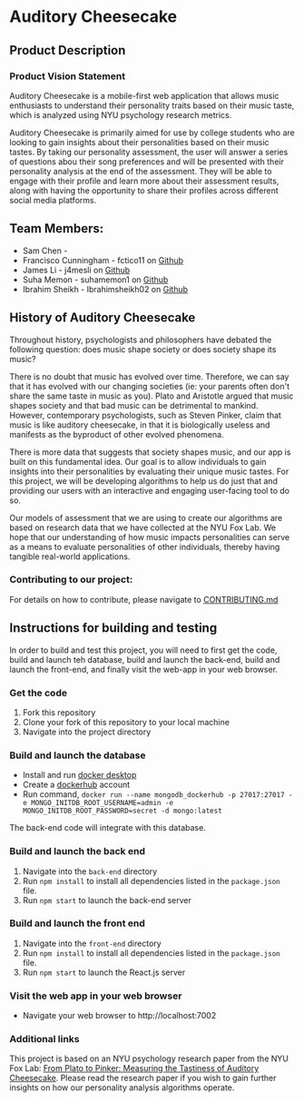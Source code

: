 # Auditory Cheesecake

## Product Description

### Product Vision Statement
Auditory Cheesecake is a mobile-first web application that allows music enthusiasts to understand their personality traits based on their music taste, which is analyzed using NYU psychology research metrics.


Auditory Cheesecake is primarily aimed for use by college students who are looking to gain insights about their personalities based on their music tastes. By taking our personality assessment, the user will answer a series of questions abou their song preferences and will be presented with their personality analysis at the end of the assessment. They will be able to engage with their profile and learn more about their assessment results, along with having the opportunity to share their profiles across different social media platforms.

## Team Members:
+ Sam Chen - 
+ Francisco Cunningham - fctico11 on [Github](https://github.com/fctico11)
+ James Li - j4mesli on [Github](https://github.com/j4mesli)
+ Suha Memon - suhamemon1 on [Github](https://github.com/suhamemon1)
+ Ibrahim Sheikh - Ibrahimsheikh02 on [Github](https://github.com/Ibrahimsheikh02)

## History of Auditory Cheesecake

Throughout history, psychologists and philosophers have debated the following question: does music shape society or does society shape its music?

There is no doubt that music has evolved over time. Therefore, we can say that it has evolved with our changing societies (ie: your parents often don't share the same taste in music as you). Plato and Aristotle argued that music shapes society and that bad music can be detrimental to mankind. However, contemporary psychologists, such as Steven Pinker, claim that music is like auditory cheesecake, in that it is biologically useless and manifests as the byproduct of other evolved phenomena.

There is more data that suggests that society shapes music, and our app is built on this fundamental idea. Our goal is to allow individuals to gain insights into their personalities by evaluating their unique music tastes. For this project, we will be developing algorithms to help us do just that and providing our users with an interactive and engaging user-facing tool to do so.

Our models of assessment that we are using to create our algorithms are based on research data that we have collected at the NYU Fox Lab. We hope that our understanding of how music impacts personalities can serve as a means to evaluate personalities of other individuals, thereby having tangible real-world applications.

### Contributing to our project:
For details on how to contribute, please navigate to [CONTRIBUTING.md](./CONTRIBUTING.md)

## Instructions for building and testing


In order to build and test this project, you will need to first get the code, build and launch teh database, build and launch the back-end, build and launch the front-end, and finally visit the web-app in your web browser. 


### Get the code
1. Fork this repository 
2. Clone your fork of this repository to your local machine
3. Navigate into the project directory

### Build and launch the database

- Install and run [docker desktop](https://www.docker.com/get-started)
- Create a [dockerhub](https://hub.docker.com/signup) account
- Run command, `docker run --name mongodb_dockerhub -p 27017:27017 -e MONGO_INITDB_ROOT_USERNAME=admin -e MONGO_INITDB_ROOT_PASSWORD=secret -d mongo:latest`

The back-end code will integrate with this database. 

### Build and launch the back end

1. Navigate into the `back-end` directory
2. Run `npm install` to install all dependencies listed in the `package.json` file.
3. Run `npm start` to launch the back-end server

### Build and launch the front end

1. Navigate into the `front-end` directory
2. Run `npm install` to install all dependencies listed in the `package.json` file.
3. Run `npm start` to launch the React.js server

### Visit the web app in your web browser

- Navigate your web browser to http://localhost:7002

### Additional links
This project is based on an NYU psychology research paper from the NYU Fox Lab: [From Plato to Pinker: Measuring the Tastiness of Auditory Cheesecake](./assets/Final_From_Plato_to_Pinker__Measuring_the_Tastiness_of_Auditory_Cheesecake.docx.pdf). Please read the research paper if you wish to gain further insights on how our personality analysis algorithms operate.

<!-- >
This repository will be used for team projects.

Several sets of instructions are included in this repository. They should each be treated as separate assignments with their own due dates and sets of requirements.

1. See the [App Map & Wireframes](instructions-0a-app-map-wireframes.md) and [Prototyping](./instructions-0b-prototyping.md) instructions for the requirements of the initial user experience design of the app.

2. Delete the contents of this file and replace with the contents of a proper README.md, as described in the [project setup instructions](./instructions-0c-project-setup.md)

3. See the [Sprint Planning instructions](instructions-0d-sprint-planning.md) for the requirements of Sprint Planning for each Sprint.

4. See the [Front-End Development instructions](./instructions-1-front-end.md) for the requirements of the initial Front-End Development.

5. See the [Back-End Development instructions](./instructions-2-back-end.md) for the requirements of the initial Back-End Development.

6. See the [Database Integration instructions](./instructions-3-database.md) for the requirements of integrating a database into the back-end.

7. See the [Deployment instructions](./instructions-4-deployment.md) for the requirements of deploying an app.